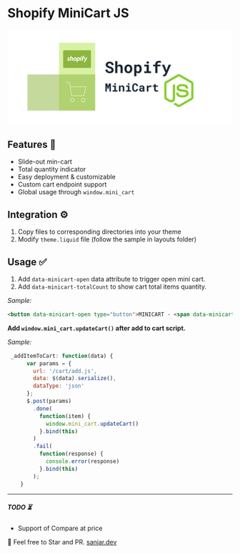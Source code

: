 # Shopify MiniCart JS

![](https://raw.githubusercontent.com/Sanj718/Shopify-MinicartJS/main/logo.svg)


## Features 🚀
- Slide-out min-cart
- Total quantity indicator
- Easy deployment & customizable
- Custom cart endpoint support
- Global usage through `window.mini_cart`

## Integration ⚙️
1. Copy files to corresponding directories into your theme
2. Modify `theme.liquid` file (follow the sample in layouts folder)

## Usage ✅

1. Add `data-minicart-open` data attribute to trigger open mini cart.
2. Add `data-minicart-totalCount` to show cart total items quantity.

*Sample:*
```html
<button data-minicart-open type="button">MINICART - <span data-minicart-totalCount>{{ cart.item_count }}</span></button>
```

**Add `window.mini_cart.updateCart()` after add to cart script.**

*Sample:*
```javascript
 _addItemToCart: function(data) {
      var params = {
        url: '/cart/add.js',
        data: $(data).serialize(),
        dataType: 'json'
      };
      $.post(params)
        .done(
          function(item) {
            window.mini_cart.updateCart()
          }.bind(this)
        )
        .fail(
          function(response) {
            console.error(response)
          }.bind(this)
        );
    }
```

------------


##### TODO ⏳
- Support of Compare at price

🌟 Feel free to Star and PR.
[sanjar.dev](sanjar.dev "sanjar.dev")

